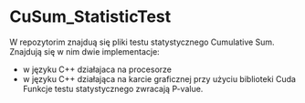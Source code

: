 # CuSum_StatisticTest
W repozytorim znajduą się pliki testu statystycznego Cumulative Sum.
Znajdują się w nim dwie implementacje:
- w języku C++ działajaca na procesorze
- w języku C++ działająca na karcie graficznej przy użyciu biblioteki Cuda
Funkcje testu statystycznego zwracają P-value.
